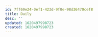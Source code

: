 ```yaml
---
id: 7ff69e24-0ef1-423d-9f0e-98d36470cef8
title: Daily
desc: ''
updated: 1620497998723
created: 1620497998723
---
```


